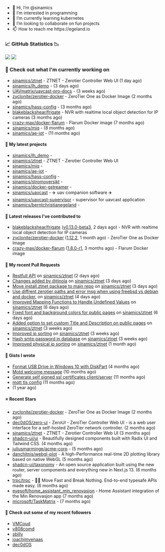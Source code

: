 <p align="center">
  <ul>
    <li>👋 Hi, I’m @sinamics</li>
    <li>👀 I’m interested in programming</li>
    <li>🌱 I’m currently learning kubernetes</li>
    <li>💞️ I’m looking to collaborate on fun projects</li>
    <li>📫 How to reach me https://egeland.io</li>
  </ul>
</p>

### 📈 GitHub Statistics 📉
<img align="center" src="https://github-readme-stats-ten-xi-55.vercel.app/api?username=sinamics&show_icons=true&theme=tokyonight" />
<img align="center" src="https://github-readme-stats-ten-xi-55.vercel.app/api/top-langs/?username=sinamics&theme=tokyonight&layout=compact" />

### 👷 Check out what I'm currently working on

- [sinamics/ztnet](https://github.com/sinamics/ztnet) - ZTNET - Zerotier Controller Web UI (1 day ago)
- [sinamics/lh_demo](https://github.com/sinamics/lh_demo) -  (3 days ago)
- [UAVmatrix/uavcast-pro-docs](https://github.com/UAVmatrix/uavcast-pro-docs) -  (3 weeks ago)
- [zyclonite/zerotier-docker](https://github.com/zyclonite/zerotier-docker) - ZeroTier One as Docker Image (2 months ago)
- [sinamics/hass-config](https://github.com/sinamics/hass-config) -  (3 months ago)
- [blakeblackshear/frigate](https://github.com/blakeblackshear/frigate) - NVR with realtime local object detection for IP cameras (3 months ago)
- [crazy-max/docker-flarum](https://github.com/crazy-max/docker-flarum) - Flarum Docker image (7 months ago)
- [sinamics/miq](https://github.com/sinamics/miq) -  (8 months ago)
- [sinamics/ae-iot](https://github.com/sinamics/ae-iot) -  (11 months ago)

#### 🌱 My latest projects

- [sinamics/lh_demo](https://github.com/sinamics/lh_demo) - 
- [sinamics/ztnet](https://github.com/sinamics/ztnet) - ZTNET - Zerotier Controller Web UI
- [sinamics/miq](https://github.com/sinamics/miq) - 
- [sinamics/ae-iot](https://github.com/sinamics/ae-iot) - 
- [sinamics/hass-config](https://github.com/sinamics/hass-config) - 
- [sinamics/stromoversikt](https://github.com/sinamics/stromoversikt) - 
- [sinamics/docker-gstreamer](https://github.com/sinamics/docker-gstreamer) - 
- [sinamics/uavcast](https://github.com/sinamics/uavcast) - ✈️ uav companion software ✈️
- [sinamics/uavcast-supervisor](https://github.com/sinamics/uavcast-supervisor) - supervisor for uavcast application
- [sinamics/berntchristianegeland](https://github.com/sinamics/berntchristianegeland) - 

#### 🔭 Latest releases I've contributed to

- [blakeblackshear/frigate](https://github.com/blakeblackshear/frigate) ([v0.13.0-beta3](https://github.com/blakeblackshear/frigate/releases/tag/v0.13.0-beta3), 2 days ago) - NVR with realtime local object detection for IP cameras
- [zyclonite/zerotier-docker](https://github.com/zyclonite/zerotier-docker) ([1.12.2](https://github.com/zyclonite/zerotier-docker/releases/tag/1.12.2), 1 month ago) - ZeroTier One as Docker Image
- [crazy-max/docker-flarum](https://github.com/crazy-max/docker-flarum) ([1.8.0-r1](https://github.com/crazy-max/docker-flarum/releases/tag/1.8.0-r1), 3 months ago) - Flarum Docker image

#### 🔨 My recent Pull Requests

- [Restfull API](https://github.com/sinamics/ztnet/pull/189) on [sinamics/ztnet](https://github.com/sinamics/ztnet) (2 days ago)
- [Changes added by @tinola](https://github.com/sinamics/ztnet/pull/186) on [sinamics/ztnet](https://github.com/sinamics/ztnet) (3 days ago)
- [Move install.ztnet package to main repo](https://github.com/sinamics/ztnet/pull/185) on [sinamics/ztnet](https://github.com/sinamics/ztnet) (3 days ago)
- [Use diffrent zerotier paths and error msg when using freebsd vs debian and docker.](https://github.com/sinamics/ztnet/pull/183) on [sinamics/ztnet](https://github.com/sinamics/ztnet) (4 days ago)
- [Improved Mapping Functions to Handle Undefined Values](https://github.com/sinamics/ztnet/pull/179) on [sinamics/ztnet](https://github.com/sinamics/ztnet) (6 days ago)
- [Fixed font and background colors for public pages](https://github.com/sinamics/ztnet/pull/178) on [sinamics/ztnet](https://github.com/sinamics/ztnet) (6 days ago)
- [Added option to set custom Title and Description on public pages](https://github.com/sinamics/ztnet/pull/165) on [sinamics/ztnet](https://github.com/sinamics/ztnet) (3 weeks ago)
- [Improved ip sorting](https://github.com/sinamics/ztnet/pull/158) on [sinamics/ztnet](https://github.com/sinamics/ztnet) (3 weeks ago)
- [Hash smtp password in database](https://github.com/sinamics/ztnet/pull/157) on [sinamics/ztnet](https://github.com/sinamics/ztnet) (3 weeks ago)
- [Improved physical ip sorting](https://github.com/sinamics/ztnet/pull/152) on [sinamics/ztnet](https://github.com/sinamics/ztnet) (1 month ago)

#### 📓 Gists I wrote

- [Format USB Drive in Windows 10 with DiskPart](https://gist.github.com/8aa001b3dbe040e07917665b6a8f59c4) (4 months ago)
- [Motd welcome message](https://gist.github.com/d1f96f39b797ccb2eba6e8bd539510bc) (10 months ago)
- [Generate self signed ssl certificates client/server](https://gist.github.com/4ecdb293851b7018a715f4186ffa1e79) (11 months ago)
- [mqtt tls config](https://gist.github.com/20d325a3d7d8d9db4c657737f93aac99) (11 months ago)
- [](https://gist.github.com/2dce8bf46e2de3f3fb642bc342d9f5a2) (1 year ago)

#### ⭐ Recent Stars

- [zyclonite/zerotier-docker](https://github.com/zyclonite/zerotier-docker) - ZeroTier One as Docker Image (2 months ago)
- [dec0dOS/zero-ui](https://github.com/dec0dOS/zero-ui) - ZeroUI - ZeroTier Controller Web UI - is a web user interface for a self-hosted ZeroTier network controller. (2 months ago)
- [sinamics/ztnet](https://github.com/sinamics/ztnet) - ZTNET - Zerotier Controller Web UI (3 months ago)
- [shadcn-ui/ui](https://github.com/shadcn-ui/ui) - Beautifully designed components built with Radix UI and Tailwind CSS. (4 months ago)
- [juliusmarminge/acme-corp](https://github.com/juliusmarminge/acme-corp) -  (5 months ago)
- [danchitnis/webgl-plot](https://github.com/danchitnis/webgl-plot) - A high-Performance real-time 2D plotting library based on native WebGL (5 months ago)
- [shadcn-ui/taxonomy](https://github.com/shadcn-ui/taxonomy) - An open source application built using the new router, server components and everything new in Next.js 13. (6 months ago)
- [trpc/trpc](https://github.com/trpc/trpc) - 🧙‍♀️  Move Fast and Break Nothing. End-to-end typesafe APIs made easy.  (6 months ago)
- [eyesoft/home_assistant_min_renovasjon](https://github.com/eyesoft/home_assistant_min_renovasjon) - Home Assistant integration of the Min Renovasjon app (7 months ago)
- [microsoft/TaskMatrix](https://github.com/microsoft/TaskMatrix) -  (7 months ago)

#### 👯 Check out some of my recent followers

- [VMCoud](https://github.com/VMCoud)
- [v808comd](https://github.com/v808comd)
- [sbilly](https://github.com/sbilly)
- [joachimvenaas](https://github.com/joachimvenaas)
- [dec0dOS](https://github.com/dec0dOS)
